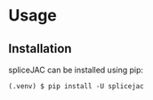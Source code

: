 # Usage

## Installation

spliceJAC can be installed using pip:

```console
(.venv) $ pip install -U splicejac
```